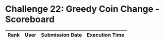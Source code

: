 # Challenge 22: Greedy Coin Change - Scoreboard

| Rank | User | Submission Date | Execution Time |
|------|------|----------------|---------------| 